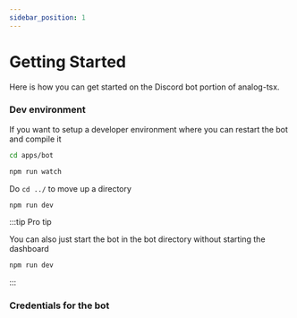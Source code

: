 ```yaml
---
sidebar_position: 1
---
```


# Getting Started

Here is how you can get started on the Discord bot portion of analog-tsx.

### Dev environment 
If you want to setup a developer environment where you can restart the bot and compile it
```sh
cd apps/bot
```
```sh title="/home/apps/bot"
npm run watch
```


Do `cd ../` to move up a directory

```sh title="/home/"
npm run dev
```
:::tip Pro tip

You can also just start the bot in the bot directory without starting the dashboard
```sh title="/home/apps/bot"
npm run dev
```
:::

### Credentials for the bot
